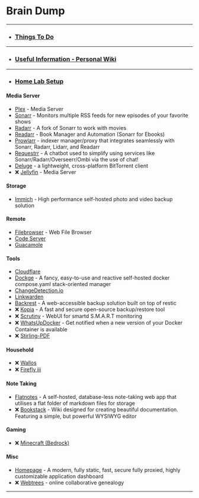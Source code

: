 #  Brain Dump
-----

- ### [Things To Do](https://github.com/bearded-papa/Things-To-Do)
-----

- ### [Useful Information - Personal Wiki](https://github.com/bearded-papa/useful-information)
-----

- ### [Home Lab Setup](https://github.com/bearded-papa/homelab/)

#### Media Server
 - [Plex](https://github.com/bearded-papa/homelab/tree/main/plex/) - Media Server
 - [Sonarr](https://github.com/bearded-papa/homelab/tree/main/sonarr/) - Monitors multiple RSS feeds for new episodes of your favorite shows
 - [Radarr](https://github.com/bearded-papa/homelab/tree/main/radarr/) - A fork of Sonarr to work with movies
 - [Readarr](https://github.com/bearded-papa/homelab/tree/main/readarr) - Book Manager and Automation (Sonarr for Ebooks)
 - [Prowlarr](https://github.com/bearded-papa/homelab/tree/main/prowlarr/) - indexer manager/proxy that integrates seamlessly with Sonarr, Radarr, Lidarr, and Readarr
 - [Requestrr](https://github.com/bearded-papa/homelab/tree/main/requestrr/) - A chatbot used to simplify using services like Sonarr/Radarr/Overseerr/Ombi via the use of chat!
 - [Deluge](https://github.com/bearded-papa/homelab/tree/main/deluge/) - a lightweight, cross-platform BitTorrent client
 - &#10060; [Jellyfin](https://github.com/bearded-papa/homelab/tree/main/jellyfin) - Media Server

#### Storage
 - [Immich](https://github.com/bearded-papa/homelab/tree/main/immich) - High performance self-hosted photo and video backup solution

#### Remote
- [Filebrowser](https://github.com/bearded-papa/homelab/tree/main/filebrowser/) - Web File Browser
- [Code Server](https://github.com/bearded-papa/homelab/tree/main/code-server)
- [Guacamole](https://github.com/bearded-papa/homelab/tree/main/guacamole)

#### Tools
 - [Cloudflare](https://github.com/bearded-papa/homelab/tree/main/cloudflare/)
 - [Dockge](https://github.com/bearded-papa/homelab/tree/main/dockge/) - A fancy, easy-to-use and reactive self-hosted docker compose.yaml stack-oriented manager
 - [ChangeDetection.io](https://github.com/bearded-papa/homelab/tree/main/changedetection.io)
 - [Linkwarden](https://github.com/bearded-papa/homelab/tree/main/linkwarden)
 - [Backrest](https://github.com/bearded-papa/homelab/tree/main/backrest) - A web-accessible backup solution built on top of restic
 - &#10060; [Kopia](https://github.com/bearded-papa/homelab/tree/main/kopia) - A fast and secure open-source backup/restore tool
 - &#10060; [Scrutiny](https://github.com/bearded-papa/homelab/tree/main/scrutiny/) - WebUI for smartd S.M.A.R.T monitoring
 - &#10060; [WhatsUpDocker](https://github.com/bearded-papa/homelab/tree/main/whatsupdocker) - Get notified when a new version of your Docker Container is available
 - &#10060; [Stirling-PDF](https://github.com/bearded-papa/homelab/tree/main/stirling-pdf)

#### Household
- &#10060; [Wallos](https://github.com/bearded-papa/homelab/tree/main/wallos)
- &#10060; [Firefly iii](https://github.com/bearded-papa/homelab/tree/main/fireflyiii)

#### Note Taking
 - [Flatnotes](https://github.com/bearded-papa/homelab/tree/main/flatnotes/) - A self-hosted, database-less note-taking web app that utilises a flat folder of markdown files for storage
 - &#10060; [Bookstack](https://github.com/bearded-papa/homelab/tree/main/bookstack) - Wiki designed for creating beautiful documentation. Featuring a simple, but powerful WYSIWYG editor

#### Gaming

 - &#10060; [Minecraft (Bedrock)](https://github.com/bearded-papa/homelab/tree/main/minecraft-bedrock/)

#### Misc
 - [Homepage](https://github.com/bearded-papa/homelab/tree/main/homepage/) - A modern, fully static, fast, secure fully proxied, highly customizable application dashboard
 - &#10060; [Webtrees](https://github.com/bearded-papa/homelab/tree/main/webtrees/) - online collaborative genealogy

-----
